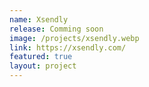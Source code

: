```yaml
---
name: Xsendly
release: Comming soon
image: /projects/xsendly.webp
link: https://xsendly.com/
featured: true
layout: project
---
```

